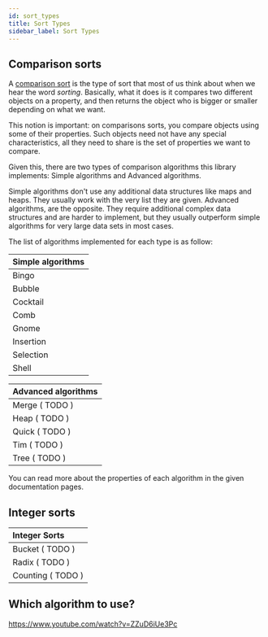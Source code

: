 ```yaml
---
id: sort_types
title: Sort Types
sidebar_label: Sort Types
---
```


## Comparison sorts

A [comparison sort](https://en.wikipedia.org/wiki/Comparison_sort) is the type of sort that most of us think about when we hear the word *sorting*.
Basically, what it does is it compares two different objects on a property, and then returns the object who is bigger or smaller depending on what we want.

This notion is important: on comparisons sorts, you compare objects using some of their properties. Such objects need not have any special characteristics, all they need to share is the set of properties we want to compare.

Given this, there are two types of comparison algorithms this library implements: Simple algorithms and Advanced algorithms.

Simple algorithms don't use any additional data structures like maps and heaps. They usually work with the very list they are given.
Advanced algorithms, are the opposite. They require additional complex data structures and are harder to implement, but they usually outperform simple algorithms for very large data sets in most cases.

The list of algorithms implemented for each type is as follow:

| Simple algorithms |
| :---------------- |
| Bingo             |
| Bubble            |
| Cocktail          |
| Comb              |
| Gnome             |
| Insertion         |
| Selection         |
| Shell             |

| Advanced algorithms   |
| :-------------------- |
| Merge     ( TODO )    |
| Heap      ( TODO )    |
| Quick     ( TODO )    |
| Tim       ( TODO )    |
| Tree      ( TODO )    |

You can read more about the properties of each algorithm in the given documentation pages.

## Integer sorts

| Integer Sorts         |
| :-------------------- |
| Bucket    ( TODO )    |
| Radix     ( TODO )    |
| Counting  ( TODO )    |

## Which algorithm to use?

https://www.youtube.com/watch?v=ZZuD6iUe3Pc
